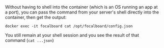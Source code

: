 Without having to shell into the container (which is an OS running an app at a port), you can pass the command from your server's shell directly into the container, then get the output:

```
docker exec -it focalboard cat /opt/focalboard/config.json  
```

You still remain at your shell session and you see the result of that command (`cat ...json`)